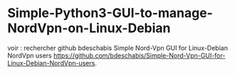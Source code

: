 # Simple-Python3-GUI-to-manage-NordVpn-on-Linux-Debian
voir : rechercher github bdeschabis Simple Nord-Vpn GUI for Linux-Debian NordVpn users
https://github.com/bdeschabis/Simple-Nord-Vpn-GUI-for-Linux-Debian-NordVpn-users.
